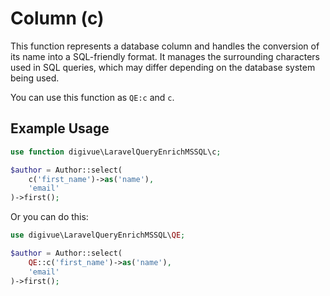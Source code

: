 # Column (c)

This function represents a database column and handles the conversion of its name into a SQL-friendly format. It manages
the surrounding characters used in SQL queries, which may differ depending on the database system being used.

You can use this function as `QE:c` and `c`.

## Example Usage

```php
use function digivue\LaravelQueryEnrichMSSQL\c;

$author = Author::select(
    c('first_name')->as('name'),
    'email'
)->first();
```

Or you can do this:

```php
use digivue\LaravelQueryEnrichMSSQL\QE;

$author = Author::select(
    QE::c('first_name')->as('name'),
    'email'
)->first();
```

